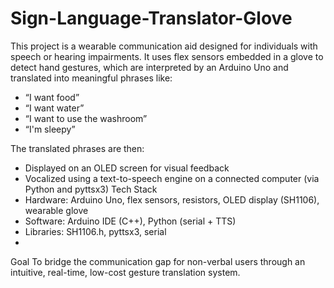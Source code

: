 # Sign-Language-Translator-Glove
This project is a wearable communication aid designed for individuals with speech or hearing impairments. It uses flex sensors embedded in a glove to detect hand gestures, which are interpreted by an Arduino Uno and translated into meaningful phrases like:
- “I want food”
- “I want water”
- “I want to use the washroom”
- “I'm sleepy”
  
The translated phrases are then:
- Displayed on an OLED screen for visual feedback
- Vocalized using a text-to-speech engine on a connected computer (via Python and pyttsx3)
Tech Stack
- Hardware: Arduino Uno, flex sensors, resistors, OLED display (SH1106), wearable glove
- Software: Arduino IDE (C++), Python (serial + TTS)
- Libraries: SH1106.h, pyttsx3, serial
- 
Goal
To bridge the communication gap for non-verbal users through an intuitive, real-time, low-cost gesture translation system.
